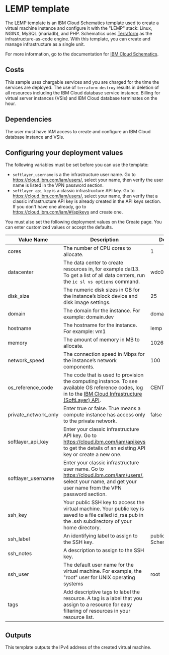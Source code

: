 # LEMP template

The LEMP template is an IBM Cloud Schematics template used to create a virtual machine instance and configure it with the "LEMP" stack: Linux, NGINX, MySQL (mariadb), and PHP. Schematics uses [Terraform](https://www.terraform.io/) as the infrastructure-as-code engine. With this template, you can create and manage infrastructure as a single unit.

For more information, go to the documentation for [IBM Cloud Schematics](https://cloud.ibm.com/docs/schematics).

## Costs

This sample uses chargable services and you are charged for the time the services are deployed. The use of `terraform destroy` results in deletion of all resources including the IBM Cloud database service instance. Billing for virtual server instances (VSIs) and IBM Cloud database terminates on the hour. 

## Dependencies

The user must have IAM access to create and configure an IBM Cloud database instance and VSIs.

## Configuring your deployment values

The following variables must be set before you can use the template: 

* `softlayer_username` is a the infrastructure user name. Go to https://cloud.ibm.com/iam/users/, select your name, then verify the user name is listed in the VPN password section.
* `softlayer_api_key` is a classic infrastructure API key. Go to https://cloud.ibm.com/iam/users/, select your name, then verify that a classic infrastructure API key is already created in the API keys section. If you don't have one already, go to https://cloud.ibm.com/iam/#/apikeys and create one.

You must also set the following deployment values on the Create page. You can enter customized values or accept the defaults.

|Value Name|Description|Default Value|
|-------------|-----------|-------------|
|cores|The number of CPU cores to allocate.|1|
|datacenter|The data center to create resources in, for example dal13. To get a list of all data centers, run the `ic sl vs options` command.|wdc01|
|disk_size|The numeric disk sizes in GB for the instance’s block device and disk image settings.|25|
|domain|The domain for the instance. For example: domain.dev|domain.dev|
|hostname|The hostname for the instance. For example: vm1|lemp|
|memory|The amount of memory in MB to allocate.|1026|
|network_speed|The connection speed in Mbps for the instance’s network components.|100|
|os_reference_code|The code that is used to provision the computing instance. To see available OS reference codes, log in to the [IBM Cloud Infrastructure (SoftLayer) API](https://api.softlayer.com/rest/v3/SoftLayer_Virtual_Guest_Block_Device_Template_Group/getVhdImportSoftwareDescriptions.json?objectMask=referenceCode).|CENTOS_LATEST_64|
|private_network_only|Enter true or false. True means a compute instance has access only to the private network.|false|
|softlayer_api_key|Enter your classic infrastructure API key. Go to https://cloud.ibm.com/iam/apikeys to get the details of an existing API key or create a new one.||
|softlayer_username|Enter your classic infrastructure user name. Go to https://cloud.ibm.com/iam/users/, select your name, and get your user name from the VPN password section. ||
|ssh_key|Your public SSH key to access the virtual machine. Your public key is saved to a file called id_rsa.pub in the .ssh subdirectory of your home directory.||
|ssh_label|An identifying label to assign to the SSH key.|public ssh key - Schematics VM|
|ssh_notes|A description to assign to the SSH key.||
|ssh_user|The default user name for the virtual machine. For example, the "root" user for UNIX operating systems |root|
|tags|Add descriptive tags to label the resource.  A tag is a label that you assign to a resource for easy filtering of resources in your resource list.||

## Outputs

This template outputs the IPv4 address of the created virtual machine.

